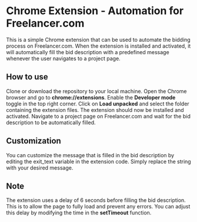 # Chrome Extension - Automation for Freelancer.com
This is a simple Chrome extension that can be used to automate the bidding process on Freelancer.com. When the extension is installed and activated, it will automatically fill the bid description with a predefined message whenever the user navigates to a project page.

## How to use
Clone or download the repository to your local machine.
Open the Chrome browser and go to **chrome://extensions**.
Enable the **Developer mode** toggle in the top right corner.
Click on **Load unpacked** and select the folder containing the extension files.
The extension should now be installed and activated.
Navigate to a project page on Freelancer.com and wait for the bid description to be automatically filled.
## Customization
You can customize the message that is filled in the bid description by editing the exit_text variable in the extension code. Simply replace the string with your desired message.

## Note
The extension uses a delay of 6 seconds before filling the bid description. This is to allow the page to fully load and prevent any errors. You can adjust this delay by modifying the time in the **setTimeout** function.
